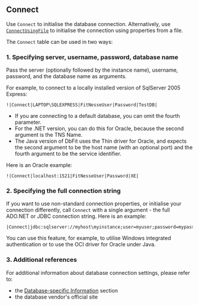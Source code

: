 
## Connect

Use `Connect` to initialise the database connection. Alternatively, use [`ConnectUsingFile`](#connect-using-file) to initialise the connection using properties from a file.

The `Connect` table can be used in two ways:

### 1. Specifying server, username, password, database name

Pass the server (optionally followed by the instance name), username, password, and the database name as arguments.

For example, to connect to a locally installed version of SqlServer 2005 Express:

    !|Connect|LAPTOP\SQLEXPRESS|FitNesseUser|Password|TestDB|

 *  If you are connecting to a default database, you can omit the fourth parameter.
 *  For the .NET version, you can do this for Oracle, because the second argument is the TNS Name.
 *  The Java version of DbFit uses the Thin driver for Oracle, and expects the second argument to be the host name (with an optional port) and the fourth argument to be the service identifier.

Here is an Oracle example:

    !|Connect|localhost:1521|FitNesseUser|Password|XE|

### 2. Specifying the full connection string

If you want to use non-standard connection properties, or initialise your connection differently, call `Connect` with a single argument - the full ADO.NET or JDBC connection string. Here is an example:

    |Connect|jdbc:sqlserver://myhost\myinstance;user=myuser;password=mypassword;databaseName=mydbname|

You can use this feature, for example, to utilise Windows integrated authentication or to use the OCI driver for Oracle under Java.

### 3. Additional references

For additional information about database connection settings, please refer to:

* the [Database-specific Information](database-specific-information.html) section
* the database vendor's official site

